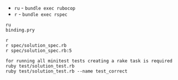 - `ru` - `bundle exec rubocop`
- `r` - `bundle exec rspec`

```
ru
binding.pry

r
r spec/solution_spec.rb
r spec/solution_spec.rb:5

for running all minitest tests creating a rake task is required
ruby test/solution_test.rb
ruby test/solution_test.rb --name test_correct
```
